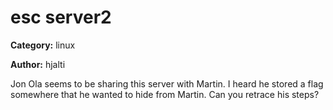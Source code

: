 # esc server2
**Category:** linux

**Author:** hjalti

Jon Ola seems to be sharing this server with Martin. I heard he stored a
flag somewhere that he wanted to hide from Martin. Can you retrace his
steps?
